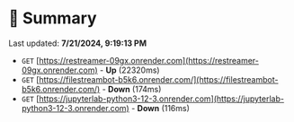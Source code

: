 # 📖 Summary
Last updated: **7/21/2024, 9:19:13 PM**

- `GET` [https://restreamer-09gx.onrender.com](https://restreamer-09gx.onrender.com) - **Up** (22320ms)
- `GET` [https://filestreambot-b5k6.onrender.com/](https://filestreambot-b5k6.onrender.com/) - **Down** (174ms)
- `GET` [https://jupyterlab-python3-12-3.onrender.com](https://jupyterlab-python3-12-3.onrender.com) - **Down** (116ms)
